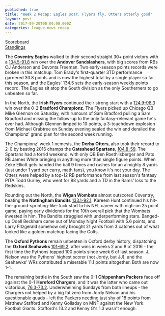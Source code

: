 ```yaml
---
published: true
title: "Week 2 Recap: Eagles soar, Flyers fly, Otters otterly good"
layout: post
date: 2017-09-20T00:00:00.000Z
categories: league-news recap
---
```


[Scoreboard](http://games.espn.com/ffl/scoreboard?leagueId=7168&scoringPeriodId=2&seasonId=2017)  
[Standings](http://games.espn.com/ffl/standings?leagueId=7168&seasonId=2017)

The **Coventry Eagles** walked to their second straight 30+ point victory with a [134.5-91.8](http://games.espn.com/ffl/boxscorequick?leagueId=7168&teamId=11&scoringPeriodId=2&seasonId=2017&view=scoringperiod&version=quick) win over the **Andover Sandslashers**, with big scores from RBs CJ Anderson and Devonta Freeman. Two early-season points records were broken in this matchup: Tom Brady's first-quarter 3TD performance garnered 30.8 points and is now the highest total by a single player so far this season, and the Eagles' 134.5 sets the early-season weekly points record. The Eagles sit atop the South division as the only Southerners to go unbeaten so far. 

In the North, the **Irish Flyers** continued their strong start with a [124.9-98.3](http://games.espn.com/ffl/boxscorequick?leagueId=7168&teamId=5&scoringPeriodId=2&seasonId=2017&view=scoringperiod&version=quick) win over the 0-2 **Bradford Championz**. The Flyers picked up Chicago QB Mike Glennon on Saturday, with rumours of Sam Bradford pulling a Sam Bradford and missing the follow-up to the only fantasy-relevant game he's ever had. Although Glennon limped to 10 points, a 3-touchdown explosion from Michael Crabtree on Sunday evening sealed the win and derailed the Championz' grand plan for the second week running.

The Championz' week 1 nemesis, the **Derby Otters**, also took their record to 2-0 by beating 2016 champs the **Gateshead Spartans**, [104.8-59](http://games.espn.com/ffl/boxscorequick?leagueId=7168&teamId=7&scoringPeriodId=2&seasonId=2017&view=scoringperiod&version=quick). The Spartans had a torrid weekend, with only QB Ben Roethlisberger and Pats RB James White bringing in anything more than single figure points. When Zeke Elliott gets handed the ball 9 times and rushes for an almighty 8 yards (just under 1 yard per carry, math fans), you know it's not your day. The Otters were helped by a top-12 RB performance from last season's fantasy PITA Todd Gurley, who went for 88 yards and a TD in the Rams' loss to the Redskins.

Rounding out the North, the **Wigan Wombats** almost outscored Coventry, beating the **Nottingham Bandits** [133.1-92.1](http://games.espn.com/ffl/boxscorequick?leagueId=7168&teamId=6&scoringPeriodId=2&seasonId=2017&view=scoringperiod&version=quick). Kareem Hunt continued his hit-the-ground-sprinting-like-fuck start to his NFL career with nigh-on 25 point game, paying early dividends for the 10th overall pick that the Wombats invested in him. The Bandits struggled with underperforming stars. Banged-up Odell Beckham came out of Monday Night Football with 5.6 points, and Larry Fitzgerald somehow only brought 21 yards from 3 catches out of what looked like a golden matchup facing the Colts.

The **Oxford Pythons** remain unbeaten in Oxford derby history, dispatching the **Oxford Seahawks** [101-69.2](http://games.espn.com/ffl/boxscorequick?leagueId=7168&teamId=1&scoringPeriodId=2&seasonId=2017&view=scoringperiod&version=quick), after wins in weeks 2 and 8 of 2016 - the first time the Pythons topped 100 points since week 6 of last season. J. Nelson was the Pythons' highest scorer (not Jordy, but JJ), and the Seahawks' WRs contributed a miserable 11.1 points altogether. Both are now 1-1.

The remaining battle in the South saw the 0-1 **Chippenham Packers** face off against the 0-1 **Hereford Chargers**, and it was the latter who came out victorious, [76.3-73.2](http://games.espn.com/ffl/boxscorequick?leagueId=7168&teamId=12&scoringPeriodId=2&seasonId=2017&view=scoringperiod&version=quick). Underwhelming Sundays from both lineups - the Chargers not helped by a big fat zero from Jordy Nelson and his questionable quads - left the Packers needing just shy of 18 points from Matthew Stafford and Kenny Golladay on MNF against the New York Football Giants. Stafford's 13.2 and Kenny G's 1.3 wasn't enough.
